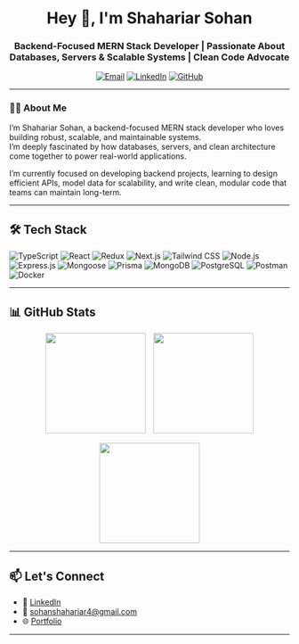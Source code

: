 <h1 align="center">Hey 👋, I'm Shahariar Sohan</h1>
<h3 align="center">Backend-Focused MERN Stack Developer | Passionate About Databases, Servers & Scalable Systems | Clean Code Advocate</h3>


<p align="center">
  <a href="mailto:sohanshahariar4@gmail.com"><img src="https://img.shields.io/badge/Gmail-D14836?style=flat&logo=gmail&logoColor=white" alt="Email" /></a>
  <a href="https://www.linkedin.com/in/shahariarsohan"><img src="https://img.shields.io/badge/LinkedIn-0077B5?style=flat&logo=linkedin&logoColor=white" alt="LinkedIn" /></a>
  <a href="https://github.com/ShahariarSohan"><img src="https://img.shields.io/badge/GitHub-181717?style=flat&logo=github&logoColor=white" alt="GitHub" /></a>
</p>


---

### 👨‍💻 About Me
I’m Shahariar Sohan, a backend-focused MERN stack developer who loves building robust, scalable, and maintainable systems.  
I’m deeply fascinated by how databases, servers, and clean architecture come together to power real-world applications.  

I’m currently focused on developing backend projects, learning to design efficient APIs, model data for scalability, and write clean, modular code that teams can maintain long-term.  
 

---

## 🛠️ Tech Stack

<p align="left">

  <!-- Languages -->
  
  <img src="https://img.shields.io/badge/TypeScript-3178C6?style=flat&logo=typescript&logoColor=white" alt="TypeScript" />

  <!-- Frontend -->
  <img src="https://img.shields.io/badge/React-61DAFB?style=flat&logo=react&logoColor=black" alt="React" />
  <img src="https://img.shields.io/badge/Redux-764ABC?style=flat&logo=redux&logoColor=FFFFFF" alt="Redux" />
  <img src="https://img.shields.io/badge/Next.js-000000?style=flat&logo=next.js&logoColor=white" alt="Next.js" />
  <img src="https://img.shields.io/badge/TailwindCSS-38B2AC?style=flat&logo=tailwind-css&logoColor=white" alt="Tailwind CSS" />
  <!-- Backend -->
  <img src="https://img.shields.io/badge/Node.js-339933?style=flat&logo=node.js&logoColor=white" alt="Node.js" />
  <img src="https://img.shields.io/badge/Express.js-000000?style=flat&logo=express&logoColor=white" alt="Express.js" />
  <img src="https://img.shields.io/badge/Mongoose-880000?style=flat&logo=mongoose&logoColor=white" alt="Mongoose" />
  <img src="https://img.shields.io/badge/Prisma-2D3748?style=flat&logo=prisma&logoColor=FFFFFF" alt="Prisma" />

  
  <!-- Databases -->
  <img src="https://img.shields.io/badge/MongoDB-47A248?style=flat&logo=mongodb&logoColor=white" alt="MongoDB" />
  <img src="https://img.shields.io/badge/PostgreSQL-4169E1?style=flat&logo=postgresql&logoColor=white" alt="PostgreSQL" />

  <!-- Tools & Others -->
  <img src="https://img.shields.io/badge/Postman-FF6C37?style=flat&logo=postman&logoColor=white" alt="Postman" />
  <img src="https://img.shields.io/badge/Docker-2496ED?style=flat&logo=docker&logoColor=white" alt="Docker" />

</p>




---

## 📊 GitHub Stats

<p align="center"> 
  <img src="https://github-readme-stats.vercel.app/api?username=ShahariarSohan&show_icons=true&theme=radical" height="180px" style="margin-right:10px;" /> 
  <img src="https://github-readme-streak-stats.herokuapp.com/?user=ShahariarSohan&theme=radical" height="180px" /> 
</p> 
 
<p align="center"> 
  <img src="https://github-readme-stats.vercel.app/api/top-langs/?username=ShahariarSohan&layout=compact&theme=radical" height="180px" /> 
</p>

---

## 📫 Let's Connect

- 💼 [LinkedIn](https://www.linkedin.com/in/shahariarsohan)
- 📧 [sohanshahariar4@gmail.com](mailto:sohanshahariar4@gmail.com)
- 🌐 [Portfolio](https://your-portfolio.com)

---


